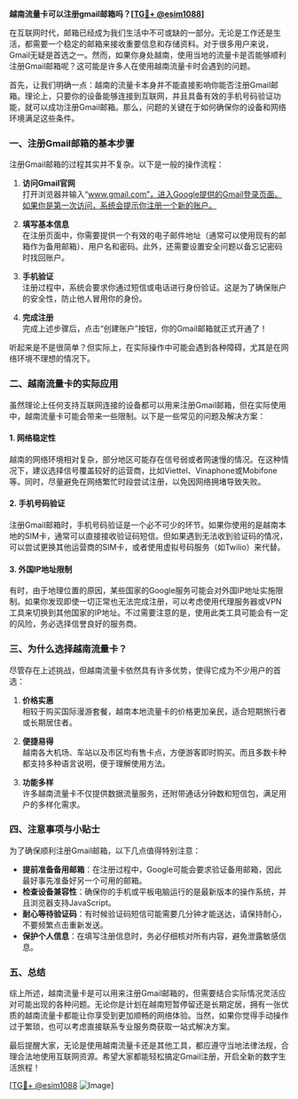 **越南流量卡可以注册gmail邮箱吗？[[TG💪+ @esim1088](https://t.me/s/esim1088)]**

在互联网时代，邮箱已经成为我们生活中不可或缺的一部分。无论是工作还是生活，都需要一个稳定的邮箱来接收重要信息和存储资料。对于很多用户来说，Gmail无疑是首选之一。然而，如果你身处越南，使用当地的流量卡是否能够顺利注册Gmail邮箱呢？这可能是许多人在使用越南流量卡时会遇到的问题。

首先，让我们明确一点：越南的流量卡本身并不能直接影响你能否注册Gmail邮箱。理论上，只要你的设备能够连接到互联网，并且具备有效的手机号码验证功能，就可以成功注册Gmail邮箱。那么，问题的关键在于如何确保你的设备和网络环境满足这些条件。

### **一、注册Gmail邮箱的基本步骤**

注册Gmail邮箱的过程其实并不复杂。以下是一般的操作流程：

1. **访问Gmail官网**  
   打开浏览器并输入“www.gmail.com”，进入Google提供的Gmail登录页面。如果你是第一次访问，系统会提示你注册一个新的账户。

2. **填写基本信息**  
   在注册页面中，你需要提供一个有效的电子邮件地址（通常可以使用现有的邮箱作为备用邮箱）、用户名和密码。此外，还需要设置安全问题以备忘记密码时找回账户。

3. **手机验证**  
   注册过程中，系统会要求你通过短信或电话进行身份验证。这是为了确保账户的安全性，防止他人冒用你的身份。

4. **完成注册**  
   完成上述步骤后，点击“创建账户”按钮，你的Gmail邮箱就正式开通了！

听起来是不是很简单？但实际上，在实际操作中可能会遇到各种障碍，尤其是在网络环境不理想的情况下。

### **二、越南流量卡的实际应用**

虽然理论上任何支持互联网连接的设备都可以用来注册Gmail邮箱，但在实际使用中，越南流量卡可能会带来一些限制。以下是一些常见的问题及解决方案：

#### **1. 网络稳定性**
越南的网络环境相对复杂，部分地区可能存在信号弱或者网速慢的情况。在这种情况下，建议选择信号覆盖较好的运营商，比如Viettel、Vinaphone或Mobifone等。同时，尽量避免在网络繁忙时段尝试注册，以免因网络拥堵导致失败。

#### **2. 手机号码验证**
注册Gmail邮箱时，手机号码验证是一个必不可少的环节。如果你使用的是越南本地的SIM卡，通常可以直接接收验证码短信。但如果遇到无法收到验证码的情况，可以尝试更换其他运营商的SIM卡，或者使用虚拟号码服务（如Twilio）来代替。

#### **3. 外国IP地址限制**
有时，由于地理位置的原因，某些国家的Google服务可能会对外国IP地址实施限制。如果你发现即使一切正常也无法完成注册，可以考虑使用代理服务器或VPN工具来切换到其他国家的IP地址。不过需要注意的是，使用此类工具可能会有一定的风险，务必选择信誉良好的服务商。

### **三、为什么选择越南流量卡？**

尽管存在上述挑战，但越南流量卡依然具有许多优势，使得它成为不少用户的首选：

1. **价格实惠**  
   相较于购买国际漫游套餐，越南本地流量卡的价格更加亲民，适合短期旅行者或长期居住者。

2. **便捷易得**  
   越南各大机场、车站以及市区均有售卡点，方便游客即时购买。而且多数卡种都支持多种语言说明，便于理解使用方法。

3. **功能多样**  
   许多越南流量卡不仅提供数据流量服务，还附带通话分钟数和短信包，满足用户的多样化需求。

### **四、注意事项与小贴士**

为了确保顺利注册Gmail邮箱，以下几点值得特别注意：

- **提前准备备用邮箱**：在注册过程中，Google可能会要求验证备用邮箱，因此最好事先准备好另一个可用的邮箱。
- **检查设备兼容性**：确保你的手机或平板电脑运行的是最新版本的操作系统，并且浏览器支持JavaScript。
- **耐心等待验证码**：有时候验证码短信可能需要几分钟才能送达，请保持耐心，不要频繁点击重新发送。
- **保护个人信息**：在填写注册信息时，务必仔细核对所有内容，避免泄露敏感信息。

### **五、总结**

综上所述，越南流量卡是可以用来注册Gmail邮箱的，但需要结合实际情况灵活应对可能出现的各种问题。无论你是计划在越南短暂停留还是长期定居，拥有一张优质的越南流量卡都能让你享受到更加顺畅的网络体验。当然，如果你觉得手动操作过于繁琐，也可以考虑直接联系专业服务商获取一站式解决方案。

最后提醒大家，无论是使用越南流量卡还是其他工具，都应遵守当地法律法规，合理合法地使用互联网资源。希望大家都能轻松搞定Gmail注册，开启全新的数字生活旅程！

[[TG💪+ @esim1088](https://t.me/s/esim1088) ![Image](https://i.postimg.cc/4NQfJmqS/Snipaste-2025-05-13-00-14-12.png)]